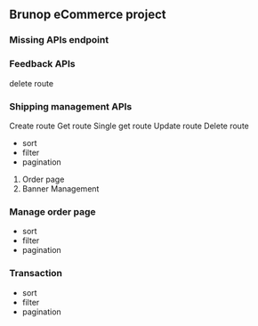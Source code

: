 ## Brunop eCommerce project

### Missing APIs endpoint

### Feedback APIs

delete route

### Shipping management APIs

Create route
Get route
Single get route
Update route
Delete route

- sort
- filter
- pagination

<!-- Need to some data for some APIs like below: -->

1. Order page
2. Banner Management

### Manage order page

- sort
- filter
- pagination

### Transaction

- sort
- filter
- pagination
